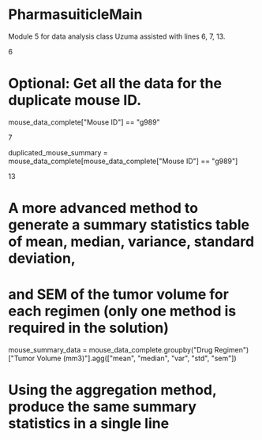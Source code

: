 # PharmasuiticleMain
Module 5 for data analysis class
Uzuma assisted with lines 6, 7, 13.

6


# Optional: Get all the data for the duplicate mouse ID.
mouse_data_complete["Mouse ID"] == "g989"



7


duplicated_mouse_summary = mouse_data_complete[mouse_data_complete["Mouse ID"] == "g989"]



13



# A more advanced method to generate a summary statistics table of mean, median, variance, standard deviation,
# and SEM of the tumor volume for each regimen (only one method is required in the solution)
mouse_summary_data = mouse_data_complete.groupby("Drug Regimen")["Tumor Volume (mm3)"].agg(["mean", "median", "var", "std", "sem"])
# Using the aggregation method, produce the same summary statistics in a single line
